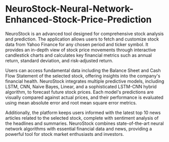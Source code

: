 # NeuroStock-Neural-Network-Enhanced-Stock-Price-Prediction
NeuroStock is an advanced tool designed for comprehensive stock analysis and prediction. The application allows users to fetch and customize stock data from Yahoo Finance for any chosen period and ticker symbol. It provides an in-depth view of stock price movements through interactive candlestick charts and calculates key financial metrics such as annual return, standard deviation, and risk-adjusted return.

Users can access fundamental data including the Balance Sheet and Cash Flow Statement of the selected stock, offering insights into the company's financial health. NeuroStock integrates multiple predictive models, including LSTM, CNN, Naive Bayes, Linear, and a sophisticated LSTM-CNN hybrid algorithm, to forecast future stock prices. Each model's predictions are visually compared against actual prices, and their performance is evaluated using mean absolute error and root mean square error metrics.

Additionally, the platform keeps users informed with the latest top 10 news articles related to the selected stock, complete with sentiment analysis of the headlines and summaries. NeuroStock combines state-of-the-art neural network algorithms with essential financial data and news, providing a powerful tool for stock market enthusiasts and investors.
